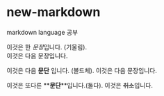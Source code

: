 # new-markdown
markdown language 공부

이것은 한 *문장*입니다. (기울림).  
이것은 다음 문장입니다. 

이것은 다음 **문단** 입니다.  (볼드체). 
이것은 다음 문장입니다.

이것은 또다른 **__문단__**입니다.(둘다). 
이것은 ~~취소~~입니다.
